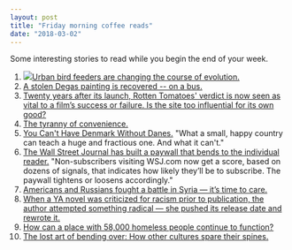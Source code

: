 ```yaml
---
layout: post
title: "Friday morning coffee reads"
date: "2018-03-02"
---
```


Some interesting stories to read while you begin the end of your week.

1. ![](images/3b50391u-Edit-800-189x200.jpg)[Urban bird feeders are changing the course of evolution.](https://www.theatlantic.com/science/archive/2018/01/urban-birds-are-evolving-to-be-fed/551120/)
2. [A stolen Degas painting is recovered -- on a bus.](https://www.npr.org/sections/thetwo-way/2018/02/24/588537379/customs-agents-search-a-bus-near-paris-and-discover-a-stolen-degas-painting?utm_source=feedburner&utm_medium=feed&utm_campaign=Feed%3A+Artsjournal+%28ArtsJournal%29)
3. [Twenty years after its launch, Rotten Tomatoes' verdict is now seen as vital to a film’s success or failure. Is the site too influential for its own good?](https://www.theguardian.com/film/2018/feb/26/rotten-tomatoes-hollywood-love-hate-relationship)
4. [The tyranny of convenience.](https://www.nytimes.com/2018/02/16/opinion/sunday/tyranny-convenience.html)
5. [You Can't Have Denmark Without Danes.](https://www.bloomberg.com/view/articles/2018-02-23/you-can-t-have-denmark-without-danes) "What a small, happy country can teach a huge and fractious one. And what it can't."
6. [The Wall Street Journal has built a paywall that bends to the individual reader.](http://www.niemanlab.org/2018/02/after-years-of-testing-the-wall-street-journal-has-built-a-paywall-that-bends-to-the-individual-reader/) "Non-subscribers visiting WSJ.com now get a score, based on dozens of signals, that indicates how likely they’ll be to subscribe. The paywall tightens or loosens accordingly."
7. [Americans and Russians fought a battle in Syria — it’s time to care.](https://www.nationalreview.com/2018/02/us-russia-syria-implication-serious/)
8. [When a YA novel was criticized for racism prior to publication, the author attempted something radical — she pushed its release date and rewrote it.](http://www.vulture.com/2018/02/keira-drake-the-continent.html)
9. [How can a place with 58,000 homeless people continue to function?](http://www.latimes.com/opinion/editorials/la-ed-homelessness-impact-on-others-20180301-htmlstory.html)
10. [The lost art of bending over: How other cultures spare their spines.](https://www.npr.org/sections/health-shots/2018/02/26/587735283/lost-art-of-bending-over-how-other-cultures-spare-their-spines)
